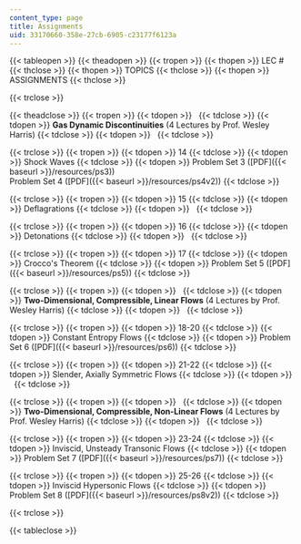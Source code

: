 ```yaml
---
content_type: page
title: Assignments
uid: 33170660-358e-27cb-6905-c23177f6123a
---
```


{{< tableopen >}}
{{< theadopen >}}
{{< tropen >}}
{{< thopen >}}
LEC #
{{< thclose >}}
{{< thopen >}}
TOPICS
{{< thclose >}}
{{< thopen >}}
ASSIGNMENTS
{{< thclose >}}

{{< trclose >}}

{{< theadclose >}}
{{< tropen >}}
{{< tdopen >}}
 
{{< tdclose >}}
{{< tdopen >}}
**Gas Dynamic Discontinuities** (4 Lectures by Prof. Wesley Harris)
{{< tdclose >}}
{{< tdopen >}}
 
{{< tdclose >}}

{{< trclose >}}
{{< tropen >}}
{{< tdopen >}}
14
{{< tdclose >}}
{{< tdopen >}}
Shock Waves
{{< tdclose >}}
{{< tdopen >}}
Problem Set 3 ([PDF]({{< baseurl >}}/resources/ps3))  
Problem Set 4 ([PDF]({{< baseurl >}}/resources/ps4v2))
{{< tdclose >}}

{{< trclose >}}
{{< tropen >}}
{{< tdopen >}}
15
{{< tdclose >}}
{{< tdopen >}}
Deflagrations
{{< tdclose >}}
{{< tdopen >}}
 
{{< tdclose >}}

{{< trclose >}}
{{< tropen >}}
{{< tdopen >}}
16
{{< tdclose >}}
{{< tdopen >}}
Detonations
{{< tdclose >}}
{{< tdopen >}}
 
{{< tdclose >}}

{{< trclose >}}
{{< tropen >}}
{{< tdopen >}}
17
{{< tdclose >}}
{{< tdopen >}}
Crocco's Theorem
{{< tdclose >}}
{{< tdopen >}}
Problem Set 5 ([PDF]({{< baseurl >}}/resources/ps5))
{{< tdclose >}}

{{< trclose >}}
{{< tropen >}}
{{< tdopen >}}
 
{{< tdclose >}}
{{< tdopen >}}
**Two-Dimensional, Compressible, Linear Flows** (4 Lectures by Prof. Wesley Harris)
{{< tdclose >}}
{{< tdopen >}}
 
{{< tdclose >}}

{{< trclose >}}
{{< tropen >}}
{{< tdopen >}}
18-20
{{< tdclose >}}
{{< tdopen >}}
Constant Entropy Flows
{{< tdclose >}}
{{< tdopen >}}
Problem Set 6 ([PDF]({{< baseurl >}}/resources/ps6))
{{< tdclose >}}

{{< trclose >}}
{{< tropen >}}
{{< tdopen >}}
21-22
{{< tdclose >}}
{{< tdopen >}}
Slender, Axially Symmetric Flows
{{< tdclose >}}
{{< tdopen >}}
 
{{< tdclose >}}

{{< trclose >}}
{{< tropen >}}
{{< tdopen >}}
 
{{< tdclose >}}
{{< tdopen >}}
**Two-Dimensional, Compressible, Non-Linear Flows** (4 Lectures by Prof. Wesley Harris)
{{< tdclose >}}
{{< tdopen >}}
 
{{< tdclose >}}

{{< trclose >}}
{{< tropen >}}
{{< tdopen >}}
23-24
{{< tdclose >}}
{{< tdopen >}}
Inviscid, Unsteady Transonic Flows
{{< tdclose >}}
{{< tdopen >}}
Problem Set 7 ([PDF]({{< baseurl >}}/resources/ps7))
{{< tdclose >}}

{{< trclose >}}
{{< tropen >}}
{{< tdopen >}}
25-26
{{< tdclose >}}
{{< tdopen >}}
Inviscid Hypersonic Flows
{{< tdclose >}}
{{< tdopen >}}
Problem Set 8 ([PDF]({{< baseurl >}}/resources/ps8v2))
{{< tdclose >}}

{{< trclose >}}

{{< tableclose >}}